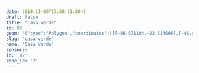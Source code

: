 ```yaml
---
date: 2018-11-05T17:58:51.204Z
draft: false
title: "Casa Verde"
id: 82
geom: '{"type":"Polygon","coordinates":[[[-46.671104,-23.514696],[-46.664,-23.515533],[-46.656697,-23.516503],[-46.653906,-23.516787],[-46.653781,-23.515938],[-46.652721,-23.515954],[-46.651565,-23.515619],[-46.649833,-23.51556],[-46.650183,-23.512924],[-46.650257,-23.512933],[-46.650603,-23.509968],[-46.650476,-23.509815],[-46.649471,-23.50971],[-46.650154,-23.508866],[-46.64902,-23.508338],[-46.649515,-23.508187],[-46.649793,-23.507795],[-46.643345,-23.506492],[-46.642677,-23.506139],[-46.642147,-23.505742],[-46.641575,-23.505174],[-46.641116,-23.504906],[-46.643482,-23.50126],[-46.645245,-23.49605],[-46.64873,-23.493994],[-46.64831,-23.493135],[-46.648905,-23.492556],[-46.650779,-23.490258],[-46.651224,-23.488813],[-46.652197,-23.487888],[-46.652551,-23.487345],[-46.65284,-23.486404],[-46.652858,-23.485604],[-46.653139,-23.484896],[-46.653235,-23.484396],[-46.65443,-23.482595],[-46.655052,-23.481887],[-46.655327,-23.481697],[-46.655716,-23.481702],[-46.656023,-23.481803],[-46.65925,-23.483707],[-46.659394,-23.483678],[-46.659628,-23.483517],[-46.660307,-23.482748],[-46.660728,-23.482406],[-46.661045,-23.482248],[-46.66187,-23.482063],[-46.662907,-23.48338],[-46.664046,-23.484206],[-46.66493,-23.485962],[-46.664787,-23.487452],[-46.665183,-23.488208],[-46.665803,-23.489081],[-46.665636,-23.490075],[-46.665565,-23.490088],[-46.666631,-23.491513],[-46.667327,-23.491631],[-46.667332,-23.491727],[-46.666551,-23.495516],[-46.666616,-23.49618],[-46.666578,-23.496425],[-46.6664,-23.496662],[-46.664833,-23.497601],[-46.663958,-23.498395],[-46.664638,-23.499919],[-46.668282,-23.504228],[-46.668338,-23.504571],[-46.668839,-23.505456],[-46.670136,-23.506486],[-46.670415,-23.506808],[-46.670612,-23.507184],[-46.670907,-23.51106],[-46.671104,-23.514696]]]}'
slug: 'casa-verde'
name: 'Casa Verde'
sensors:
id: '82'
zone_id: '2'
---
```

		